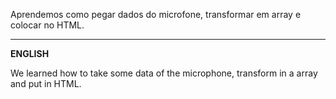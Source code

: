 Aprendemos como pegar dados do microfone, transformar em array e colocar no HTML.
<hr>
<b>ENGLISH</b>

We learned how to take some data of the microphone, transform in a array and put in HTML.